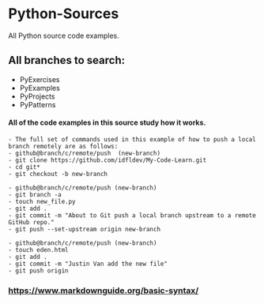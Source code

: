 # Python-Sources
All Python source code examples.

## All branches to search:
- PyExercises
- PyExamples
- PyProjects
- PyPatterns

#### All of the code examples in this source study how it works.
```
- The full set of commands used in this example of how to push a local branch remotely are as follows:
- github@branch/c/remote/push  (new-branch)
- git clone https://github.com/idfldev/My-Code-Learn.git
- cd git*
- git checkout -b new-branch

- github@branch/c/remote/push (new-branch)
- git branch -a
- touch new_file.py
- git add .
- git commit -m "About to Git push a local branch upstream to a remote GitHub repo."
- git push --set-upstream origin new-branch

- github@branch/c/remote/push (new-branch)
- touch eden.html
- git add .
- git commit -m "Justin Van add the new file"
- git push origin
```
### https://www.markdownguide.org/basic-syntax/

